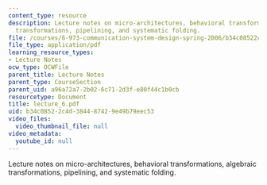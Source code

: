 ```yaml
---
content_type: resource
description: Lecture notes on micro-architectures, behavioral transformations, algebraic
  transformations, pipelining, and systematic folding.
file: /courses/6-973-communication-system-design-spring-2006/b34c08522c4d384487429e49b79eec53_lecture_6.pdf
file_type: application/pdf
learning_resource_types:
- Lecture Notes
ocw_type: OCWFile
parent_title: Lecture Notes
parent_type: CourseSection
parent_uid: a96a72a7-2b02-6c71-2d3f-e80f44c1b0cb
resourcetype: Document
title: lecture_6.pdf
uid: b34c0852-2c4d-3844-8742-9e49b79eec53
video_files:
  video_thumbnail_file: null
video_metadata:
  youtube_id: null
---
```

Lecture notes on micro-architectures, behavioral transformations, algebraic transformations, pipelining, and systematic folding.

